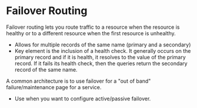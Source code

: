 # Failover Routing

Failover routing lets you route traffic to a resource when the resource is healthy or to a different resource when the first resource is unhealthy.

- Allows for multiple records of the same name (primary and a secondary)
- Key element is the inclusion of a health check. It generally occurs on the primary record and if it is health, it resolves to the value of the primary record. If it fails its health check, then the queries return the secondary record of the same name.

A common architecture is to use failover for a "out of band" failure/maintenance page for a service.
- Use when you want to configure active/passive failover.


